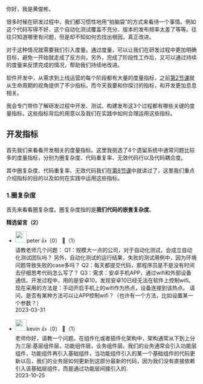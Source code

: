 你好，我是黄俊彬。

很多时候在研发过程中，我们都习惯性地用“拍脑袋”的方式来看待一个事情。例如这个代码写得不好、这个自动化测试覆盖不充分、版本的发布频率太差了等等。往往只知道哪里有问题，但是却不知如何去找出根因，真正改进。

对于这种情况就需要我们引入度量。通过度量，可以让我们在研发过程中更加明确目标，避免一开始就走成了反方向，另外，完成了阶段性工作后，又可以通过持续的度量来反馈完成的情况，帮助我们持续地改进。

软件开发中，从需求到上线运营的每个阶段都有大量的度量指标，之前[第2节课](https://time.geekbang.org/column/article/628728)就从生命周期的视角提供了不少指标。而今天我要和你探讨的指标，和开发更加息息相关。

我会专门带你了解研发过程中开发、测试、构建发布这3个过程都有哪些关键的度量指标，这些指标背后的用意以及我们在实践中如何合理运用这些指标。

## 开发指标

首先我们来看看开发相关的度量指标。这里我挑选了4个遗留系统中通常问题比较多的度量指标，分别为圈复杂度、代码重复率、无效代码行以及代码耦合度。

其中圈复杂度、代码重复率、无效代码我们在[第8节课](https://time.geekbang.org/column/article/632698)中就讲过了，这里我们重点介绍指标的目的以及如何在实践中运用这些指标。

### 1.圈复杂度

首先来看看圈复杂度。圈复杂度指的是**我们代码的嵌套复杂度**。
<div><strong>精选留言（2）</strong></div><ul>
<li><img src="https://static001.geekbang.org/account/avatar/00/10/25/87/f3a69d1b.jpg" width="30px"><span>peter</span> 👍（0） 💬（1）<div>请教老师几个问题：
Q1：规模大一点的公司，对于自动化测试，会成立自动化测试团队吗？ 另外，自动化测试的运行结果，失败的测试用例中，因为环境问题导致失败的case多吗？
Q2：每天都提交代码，那程序员是不是没有时间去仔细思考代码怎么写了？
Q3：需求：安卓手机APP，通过wifi和外部设备通信。开发过程中，用的是安卓10，发现安卓10已经无法在软件上控制wifi。现在采用的方法是：手动开启手机上的wifi作为热点，设备连接到该热点。
请问，是否有某种方法可以让APP控制wifi？（也许有一个方法，比如设置某一个参数？）</div>2023-03-31</li><br/><li><img src="http://thirdwx.qlogo.cn/mmopen/vi_32/7ib4VHuXnhAdZ1Tu8VeJxAHTko2COl4vVP6Ds68eKSjhfPaTSYstrfzhLupGaw8hMlvenIOd1svmBpiaKxqxZOdA/132" width="30px"><span>kevin</span> 👍（0） 💬（1）<div>老师你好，请教一个问题。在组件化或者插件化架构中，架构通常从下到上分为三层:基层组件层，功能组件层，业务组件层。我们的业务通常会引入功能层组件，功能组件再引入基础组件，当功能组件引入的某一个基础组件的代码更新以后，我们的业务层如何更新到这部分最新的代码，因为我们没有直接依赖引入该基础层组件，而是通过功能层间接引入的.</div>2023-10-25</li><br/>
</ul>